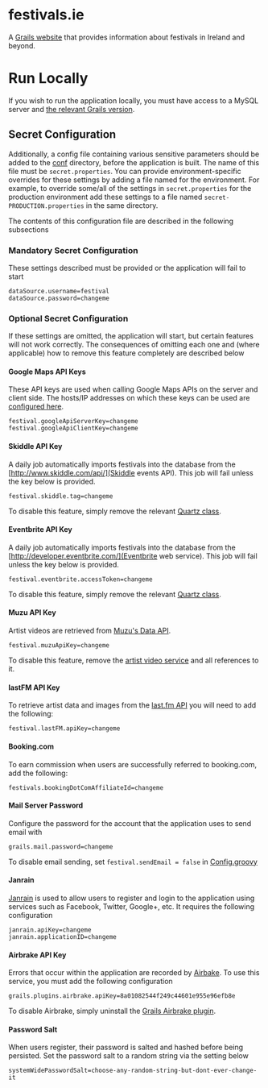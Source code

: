 # festivals.ie
A [Grails website](http://festivals.ie) that provides information about festivals in Ireland and beyond.


# Run Locally
If you wish to run the application locally, you must have access to a MySQL server and [the 
relevant Grails version](https://github.com/domurtag/festivals/blob/master/application.properties).

## Secret Configuration
Additionally, a config file containing various sensitive parameters should be added to the 
[conf](https://github.com/domurtag/festivals/tree/master/grails-app/conf) directory, before the application is built.
The name of this file must be `secret.properties`. You can provide environment-specific overrides for these settings by
adding a file named for the environment. For example, to override some/all of the settings in `secret.properties` for
the production environment add these settings to a file named `secret-PRODUCTION.properties` in the same directory. 

The contents of this configuration file are described in the following subsections

### Mandatory Secret Configuration

These settings described must be provided or the application will fail to start

````
dataSource.username=festival
dataSource.password=changeme
````

### Optional Secret Configuration

If these settings are omitted, the application will start, but certain features will not work correctly. The consequences
of omitting each one and (where applicable) how to remove this feature completely are described below

#### Google Maps API Keys

These API keys are used when calling Google Maps APIs on the server and client side.
The hosts/IP addresses on which these keys can be used are [configured here](https://code.google.com/apis/console). 

````
festival.googleApiServerKey=changeme
festival.googleApiClientKey=changeme
````

#### Skiddle API Key

A daily job automatically imports festivals into the database from the [http://www.skiddle.com/api/](Skiddle events API).
This job will fail unless the key below is provided.

````
festival.skiddle.tag=changeme
````

To disable this feature, simply remove the relevant [Quartz class](https://github.com/domurtag/festivals/blob/master/grails-app/jobs/ie/festivals/job/ImportSkiddleFeedJob.groovy).

#### Eventbrite API Key

A daily job automatically imports festivals into the database from the [http://developer.eventbrite.com/](Eventbrite web service).
This job will fail unless the key below is provided.

````
festival.eventbrite.accessToken=changeme
````

To disable this feature, simply remove the relevant [Quartz class](https://github.com/domurtag/festivals/blob/master/grails-app/jobs/ie/festivals/job/ImportEventbriteFestivalsJob.groovy).

#### Muzu API Key

Artist videos are retrieved from [Muzu's Data API](http://www.muzu.tv/api/). 

````
festival.muzuApiKey=changeme
````

To disable this feature, remove the [artist video service](https://github.com/domurtag/festivals/blob/master/grails-app/services/ie/festivals/ArtistVideoService.groovy) 
and all references to it.

#### lastFM API Key

To retrieve artist data and images from the [last.fm API](http://www.last.fm/api) you will need to add the following:

````
festival.lastFM.apiKey=changeme
````

#### Booking.com

To earn commission when users are successfully referred to booking.com, add the following:
 
````
festivals.bookingDotComAffiliateId=changeme
````
 
#### Mail Server Password
 
Configure the password for the account that the application uses to send email with
 
````
grails.mail.password=changeme
````

To disable email sending, set `festival.sendEmail = false` in [Config.groovy](https://github.com/domurtag/festivals/blob/master/grails-app/conf/Config.groovy)

#### Janrain

[Janrain](http://janrain.com/product/social-login/) is used to allow users to register and login to the application 
using services such as Facebook, Twitter, Google+, etc. It requires
the following configuration

````
janrain.apiKey=changeme
janrain.applicationID=changeme
````

#### Airbrake API Key

Errors that occur within the application are recorded by [Airbake](https://airbrake.io/). To use this service, you must
add the following configuration

````
grails.plugins.airbrake.apiKey=8a01082544f249c44601e955e96efb8e
````

To disable Airbrake, simply uninstall the [Grails Airbrake plugin](https://github.com/domurtag/festivals/blob/master/grails-app/conf/BuildConfig.groovy).

#### Password Salt

When users register, their password is salted and hashed before being persisted. Set the password salt to a random string
via the setting below

````
systemWidePasswordSalt=choose-any-random-string-but-dont-ever-change-it
````